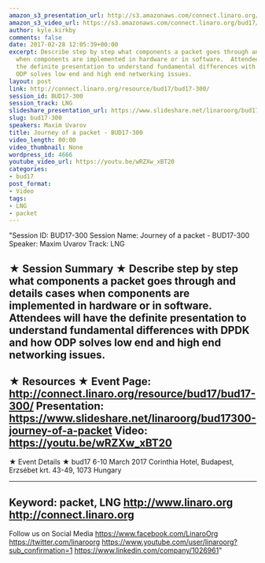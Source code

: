 ```yaml
---
amazon_s3_presentation_url: http://s3.amazonaws.com/connect.linaro.org/bud17/Presentations/BUD17-300%20OpenDataPlane-%20network%20packet%20journey.pdf
amazon_s3_video_url: https://s3.amazonaws.com/connect.linaro.org/bud17/Videos/Wednesday/BUD17-300%20Journey%20of%20a%20packet.mp4
author: kyle.kirkby
comments: false
date: 2017-02-28 12:05:39+00:00
excerpt: Describe step by step what components a packet goes through and details cases
  when components are implemented in hardware or in software.  Attendees will have
  the definite presentation to understand fundamental differences with DPDK and how
  ODP solves low end and high end networking issues.
layout: post
link: http://connect.linaro.org/resource/bud17/bud17-300/
session_id: BUD17-300
session_track: LNG
slideshare_presentation_url: https://www.slideshare.net/linaroorg/bud17300-journey-of-a-packet
slug: bud17-300
speakers: Maxim Uvarov
title: Journey of a packet - BUD17-300
video_length: 00:00
video_thumbnail: None
wordpress_id: 4666
youtube_video_url: https://youtu.be/wRZXw_xBT20
categories:
- bud17
post_format:
- Video
tags:
- LNG
- packet
---
```


"Session ID: BUD17-300
Session Name: Journey of a packet - BUD17-300
Speaker: Maxim Uvarov
Track: LNG


★ Session Summary ★
Describe step by step what components a packet goes through and details cases when components are implemented in hardware or in software.  Attendees will have the definite presentation to understand fundamental differences with DPDK and how ODP solves low end and high end networking issues.
---------------------------------------------------
★ Resources ★
Event Page: http://connect.linaro.org/resource/bud17/bud17-300/
Presentation: https://www.slideshare.net/linaroorg/bud17300-journey-of-a-packet
Video: https://youtu.be/wRZXw_xBT20
 ---------------------------------------------------

★ Event Details ★
bud17
6-10 March 2017
Corinthia Hotel, Budapest,
Erzsébet krt. 43-49,
1073 Hungary

---------------------------------------------------
Keyword: packet, LNG
http://www.linaro.org
http://connect.linaro.org
---------------------------------------------------
Follow us on Social Media
https://www.facebook.com/LinaroOrg
https://twitter.com/linaroorg
https://www.youtube.com/user/linaroorg?sub_confirmation=1
https://www.linkedin.com/company/1026961"
